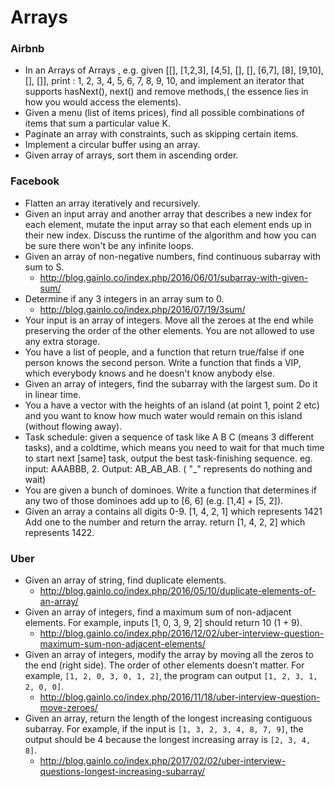 Arrays
==

### Airbnb

- In an Arrays of Arrays , e.g. given [[], [1,2,3], [4,5], [], [], [6,7], [8], [9,10], [], []], print : 1, 2, 3, 4, 5, 6, 7, 8, 9, 10, and implement an iterator that supports hasNext(), next() and remove methods,( the essence lies in how you would access the elements).
- Given a menu (list of items prices), find all possible combinations of items that sum a particular value K.
- Paginate an array with constraints, such as skipping certain items.
- Implement a circular buffer using an array.
- Given array of arrays, sort them in ascending order.

### Facebook

- Flatten an array iteratively and recursively.
- Given an input array and another array that describes a new index for each element, mutate the input array so that each element ends up in their new index. Discuss the runtime of the algorithm and how you can be sure there won't be any infinite loops.
- Given an array of non-negative numbers, find continuous subarray with sum to S.
  - http://blog.gainlo.co/index.php/2016/06/01/subarray-with-given-sum/
- Determine if any 3 integers in an array sum to 0.
  - http://blog.gainlo.co/index.php/2016/07/19/3sum/
- Your input is an array of integers. Move all the zeroes at the end while preserving the order of the other elements. You are not allowed to use any extra storage.
- You have a list of people, and a function that return true/false if one person knows the second person. Write a function that finds a VIP, which everybody knows and he doesn't know anybody else.
- Given an array of integers, find the subarray with the largest sum. Do it in linear time.
- You a have a vector with the heights of an island (at point 1, point 2 etc) and you want to know how much water would remain on this island (without flowing away).
- Task schedule: given a sequence of task like A B C (means 3 different tasks), and a coldtime, which means you need to wait for that much time to start next [same] task, output the best task-finishing sequence. eg. input: AAABBB, 2. Output: AB_AB_AB. ( "_" represents do nothing and wait)
- You are given a bunch of dominoes. Write a function that determines if any two of those dominoes add up to [6, 6] (e.g. [1,4] + [5, 2]).
- Given an array a contains all digits 0-9. [1, 4, 2, 1] which represents 1421 Add one to the number and return the array. return [1, 4, 2, 2] which represents 1422.

### Uber

- Given an array of string, find duplicate elements.
  - http://blog.gainlo.co/index.php/2016/05/10/duplicate-elements-of-an-array/
- Given an array of integers, find a maximum sum of non-adjacent elements. For example, inputs [1, 0, 3, 9, 2] should return 10 (1 + 9).
  - http://blog.gainlo.co/index.php/2016/12/02/uber-interview-question-maximum-sum-non-adjacent-elements/
- Given an array of integers, modify the array by moving all the zeros to the end (right side). The order of other elements doesn’t matter. For example, `[1, 2, 0, 3, 0, 1, 2]`, the program can output `[1, 2, 3, 1, 2, 0, 0]`.
  - http://blog.gainlo.co/index.php/2016/11/18/uber-interview-question-move-zeroes/
- Given an array, return the length of the longest increasing contiguous subarray. For example, if the input is `[1, 3, 2, 3, 4, 8, 7, 9]`, the output should be 4 because the longest increasing array is `[2, 3, 4, 8]`.
  - http://blog.gainlo.co/index.php/2017/02/02/uber-interview-questions-longest-increasing-subarray/

